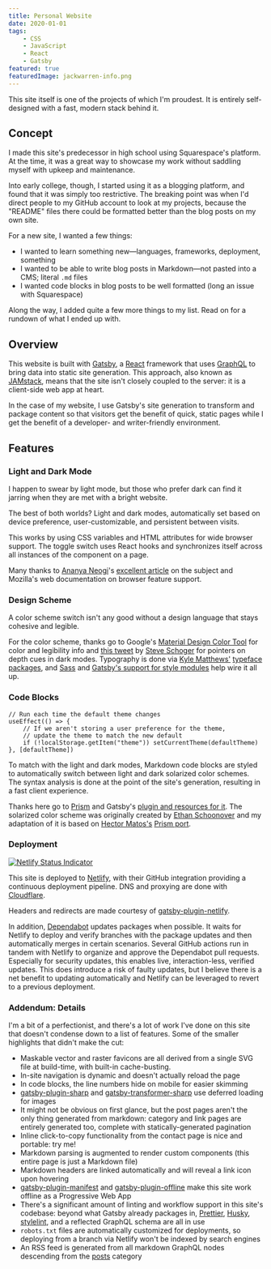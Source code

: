 ```yaml
---
title: Personal Website
date: 2020-01-01
tags:
    - CSS
    - JavaScript
    - React
    - Gatsby
featured: true
featuredImage: jackwarren-info.png
---
```


This site itself is one of the projects of which I'm proudest. It is entirely self-designed with a fast, modern stack behind it.

<!-- endexcerpt -->

## Concept

I made this site's predecessor in high school using Squarespace's platform. At the time, it was a great way to showcase my work without saddling myself with upkeep and maintenance.

Into early college, though, I started using it as a blogging platform, and found that it was simply too restrictive. The breaking point was when I'd direct people to my GitHub account to look at my projects, because the "README" files there could be formatted better than the blog posts on my own site.

For a new site, I wanted a few things:

-   I wanted to learn something new—languages, frameworks, deployment, something
-   I wanted to be able to write blog posts in Markdown—not pasted into a CMS; literal `.md` files
-   I wanted code blocks in blog posts to be well formatted (long an issue with Squarespace)

Along the way, I added quite a few more things to my list. Read on for a rundown of what I ended up with.

## Overview

This website is built with [Gatsby](https://www.gatsbyjs.org/), a [React](https://reactjs.org/) framework that uses [GraphQL](https://graphql.org/) to bring data into static site generation. This approach, also known as [JAMstack](https://jamstack.org/), means that the site isn't closely coupled to the server: it is a client-side web app at heart.

In the case of my website, I use Gatsby's site generation to transform and package content so that visitors get the benefit of quick, static pages while I get the benefit of a developer- and writer-friendly environment.

## Features

### Light and Dark Mode

<cut-out>
    <dark-mode-switch/>
</cut-out>

I happen to swear by light mode, but those who prefer dark can find it jarring when they are met with a bright website.

The best of both worlds? Light and dark modes, automatically set based on device preference, user-customizable, and persistent between visits.

This works by using CSS variables and HTML attributes for wide browser support. The toggle switch uses React hooks and synchronizes itself across all instances of the component on a page.

Many thanks to [Ananya Neogi](https://dev.to/ananyaneogi)'s [excellent article](https://dev.to/ananyaneogi/create-a-dark-light-mode-switch-with-css-variables-34l8) on the subject and Mozilla's web documentation on browser feature support.

### Design Scheme

<div>
    <style-demo/>
</div>

A color scheme switch isn't any good without a design language that stays cohesive and legible.

For the color scheme, thanks go to Google's [Material Design Color Tool](https://material.io/resources/color) for color and legibility info and [this tweet](https://twitter.com/steveschoger/status/1151160261170126850) by [Steve Schoger](https://twitter.com/steveschoger) for pointers on depth cues in dark modes. Typography is done via [Kyle Matthews'](https://github.com/KyleAMathews) [typeface packages](https://github.com/KyleAMathews/typefaces), and [Sass](https://sass-lang.com/) and [Gatsby's support for style modules](https://www.gatsbyjs.org/docs/css-modules/) help wire it all up.

### Code Blocks

```javascript{5}
// Run each time the default theme changes
useEffect(() => {
    // If we aren't storing a user preference for the theme,
    // update the theme to match the new default
    if (!localStorage.getItem("theme")) setCurrentTheme(defaultTheme)
}, [defaultTheme])
```

To match with the light and dark modes, Markdown code blocks are styled to automatically switch between light and dark solarized color schemes. The syntax analysis is done at the point of the site's generation, resulting in a fast client experience.

Thanks here go to [Prism](https://prismjs.com/) and Gatsby's [plugin and resources for it](https://www.gatsbyjs.org/packages/gatsby-remark-prismjs). The solarized color scheme was originally created by [Ethan Schoonover](https://ethanschoonover.com/solarized/) and my adaptation of it is based on [Hector Matos's](https://krakendev.io/) [Prism port](https://github.com/PrismJS/prism/blob/master/themes/prism-solarizedlight.css).

### Deployment

<a href="https://app.netlify.com/sites/jackwarren-info/deploys">
    <img src="https://api.netlify.com/api/v1/badges/d5c1c4a8-c3aa-4940-8cb9-c8511672e545/deploy-status" alt="Netlify Status Indicator" style="border-radius: unset; margin: 0;">
</a>

This site is deployed to [Netlify](https://www.netlify.com/), with their GitHub integration providing a continuous deployment pipeline. DNS and proxying are done with [Cloudflare](https://www.cloudflare.com/).

Headers and redirects are made courtesy of [gatsby-plugin-netlify](https://www.gatsbyjs.org/packages/gatsby-plugin-netlify/).

In addition, [Dependabot](https://dependabot.com/) updates packages when possible. It waits for Netlify to deploy and verify branches with the package updates and then automatically merges in certain scenarios. Several GitHub actions run in tandem with Netlify to organize and approve the Dependabot pull requests. Especially for security updates, this enables live, interaction-less, verified updates. This does introduce a risk of faulty updates, but I believe there is a net benefit to updating automatically and Netlify can be leveraged to revert to a previous deployment.

### Addendum: Details

I'm a bit of a perfectionist, and there's a lot of work I've done on this site that doesn't condense down to a list of features. Some of the smaller highlights that didn't make the cut:

-   Maskable vector and raster favicons are all derived from a single SVG file at build-time, with built-in cache-busting.
-   In-site navigation is dynamic and doesn't actually reload the page
-   In code blocks, the line numbers hide on mobile for easier skimming
-   [gatsby-plugin-sharp](https://www.gatsbyjs.org/packages/gatsby-plugin-sharp/) and [gatsby-transformer-sharp](https://www.gatsbyjs.org/packages/gatsby-transformer-sharp/) use deferred loading for images
-   It might not be obvious on first glance, but the post pages aren't the only thing generated from markdown: category and link pages are entirely generated too, complete with statically-generated pagination
-   Inline click-to-copy functionality from the contact page is nice and portable: <click-to-copy copy="jack@jackwarren.info">try me!</click-to-copy>
-   Markdown parsing is augmented to render custom components (this entire page is just a Markdown file)
-   Markdown headers are linked automatically and will reveal a link icon upon hovering
-   [gatsby-plugin-manifest](https://www.gatsbyjs.org/packages/gatsby-plugin-manifest) and [gatsby-plugin-offline](https://www.gatsbyjs.org/packages/gatsby-plugin-offline) make this site work offline as a Progressive Web App
-   There's a significant amount of linting and workflow support in this site's codebase: beyond what Gatsby already packages in, [Prettier](https://prettier.io/), [Husky](https://github.com/typicode/husky), [stylelint](https://stylelint.io/), and a reflected GraphQL schema are all in use
-   `robots.txt` files are automatically customized for deployments, so deploying from a branch via Netlify won't be indexed by search engines
-   An RSS feed is generated from all markdown GraphQL nodes descending from the [posts](/posts) category
